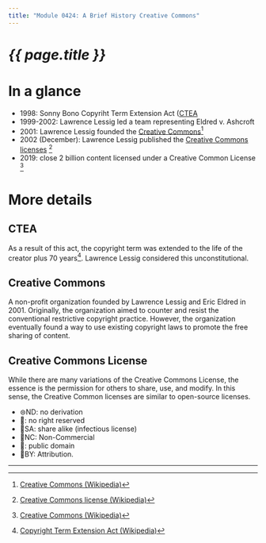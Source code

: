 ```yaml
---
title: "Module 0424: A Brief History Creative Commons" 
---
```


# _{{ page.title }}_

# In a glance

* 1998: Sonny Bono Copyriht Term Extension Act ([CTEA](#CETA)
* 1999-2002: Lawrence Lessig led a team representing Eldred v. Ashcroft
* 2001: Lawrence Lessig founded the [Creative Commons](#creative-commons)[^2]
* 2002 (December): Lawrence Lessig published the [Creative Commons licenses](#creative-common-license) [^3]
* 2019: close 2 billion content licensed under a Creative Common License [^2]

# More details

## CTEA

As a result of this act, the copyright term was extended to the life of the creator plus 70 years[^1]. Lawrence Lessig considered this unconstitutional. 

## Creative Commons

A non-profit organization founded by Lawrence Lessig and Eric Eldred in 2001. Originally, the organization aimed to counter and resist the conventional restrictive copyright practice. However, the organization eventually found a way to use existing copyright laws to promote the free sharing of content. 

## Creative Commons License

While there are many variations of the Creative Commons License, the essence is the permission for others to share, use, and modify. In this sense, the Creative Common licenses are similar to open-source licenses.

* ⊜ND: no derivation
* 🄍: no right reserved
* 🄎SA: share alike (infectious license)
* 🄏NC: Non-Commercial
* 🅮: public domain
* 🅯BY: Attribution.



---

[^1]: [Copyright Term Extension Act (Wikipedia)](https://en.wikipedia.org/wiki/Copyright_Term_Extension_Act)
[^2]: [Creative Commons (Wikipedia)](https://en.wikipedia.org/wiki/Creative_Commons)
[^3]: [Creative Commons license (Wikipedia)](https://en.wikipedia.org/wiki/Creative_Commons_license)
